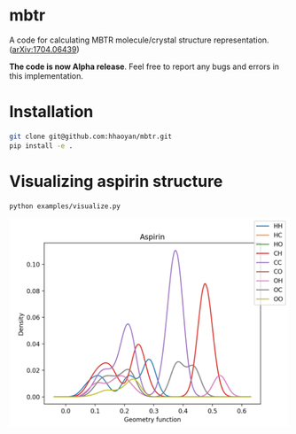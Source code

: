 # mbtr
A code for calculating MBTR molecule/crystal structure representation. ([arXiv:1704.06439](https://arxiv.org/abs/1704.06439))

**The code is now Alpha release**. Feel free to report any bugs and errors in this implementation.

# Installation

```bash
git clone git@github.com:hhaoyan/mbtr.git
pip install -e .
```

# Visualizing aspirin structure

```bash
python examples/visualize.py
```

![aspirin structure](aspirin.png)
